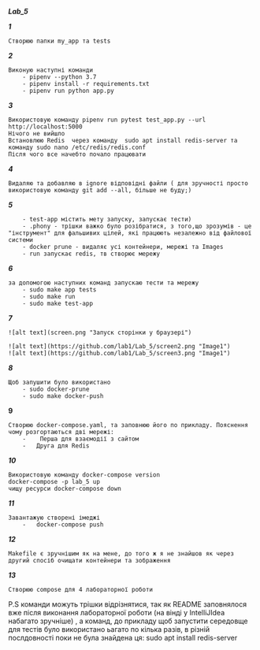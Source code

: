 ***Lab_5***

***1***
```
Створюю папки my_app та tests
```
***2***
```
Виконую наступні команди
    - pipenv --python 3.7
    - pipenv install -r requirements.txt
    - pipenv run python app.py
```
***3***
```
Використовую команду pipenv run pytest test_app.py --url http://localhost:5000
Нічого не вийшло
Встановлюю Redis  через команду  sudo apt install redis-server та команду sudo nano /etc/redis/redis.conf 
Після чого все начебто почало працювати
```
***4***
```
Видаляю та добавляю в ignore відповідні файли ( для зручності просто використовую команду git add --all, більше не буду;)
```
***5***
```
    - test-app містить мету запуску, запускає тести)
    - .phony - трішки важко було розібратися, з того,що зрозумів - це "інструмент" для фальшивих цілей, які працюють незалежно від файлової системи
    - docker prune - видаляє усі контейнери, мережі та Images
    - run запускає redis, тв створює мережу
```
***6***
```
за допомогою наступних команд запускаю тести та мережу
    - sudo make app tests
    - sudo make run
    - sudo make test-app
```
***7***
```
![alt text](screen.png "Запуск сторінки у браузері")

![alt text](https://github.com/lab1/Lab_5/screen2.png "Image1")
![alt text](https://github.com/lab1/Lab_5/screen3.png "Image1")
```
***8***
```
Щоб запушити було використано
    - sudo docker-prune
    - sudo make docker-push
```
**9**
```
Створюю docker-compose.yaml, та заповнюю його по прикладу. Пояснення чому розгортаються дві мережі:
    -    Перша для взаємодії з сайтом
    -   Друга для Redis
```
***10***
```
Використовую команду docker-compose version
docker-compose -p lab_5 up
чищу ресурси docker-compose down
```
***11***
```
Завантажую створені імеджі 
    -   docker-compose push
```
***12***
```
Makefile є зручнішим як на мене, до того ж я не знайшов як через другий спосіб очищати контейнери та зображення
```
***13***
```
Створюю compose для 4 лабораторної роботи
```

P.S команди можуть трішки відрізнятися, так як README заповнялося вже після виконання лабораторної роботи (на вінді у IntelliJIdea набагато зручніше)
, а команд, до прикладу щоб запустити середовще для тестів було використано ьагато по кілька разів,  в різній послдовності
поки не була знайдена ця: sudo apt install redis-server
